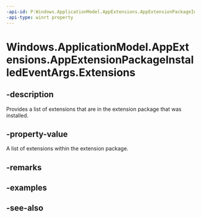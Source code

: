 ```yaml
---
-api-id: P:Windows.ApplicationModel.AppExtensions.AppExtensionPackageInstalledEventArgs.Extensions
-api-type: winrt property
---
```


<!-- Property syntax
public Windows.Foundation.Collections.IVectorView<Windows.ApplicationModel.AppExtensions.AppExtension> Extensions { get; }
-->

# Windows.ApplicationModel.AppExtensions.AppExtensionPackageInstalledEventArgs.Extensions

## -description
Provides a list of extensions that are in the extension package that was installed.

## -property-value
A list of extensions within the extension package.

## -remarks

## -examples

## -see-also
